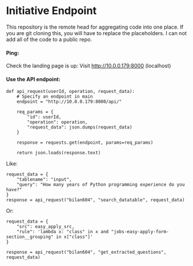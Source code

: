 # Initiative Endpoint  

This repository is the remote head for aggregating code into one place. If you are git cloning this, you will have to replace the placeholders. I can not add all of the code to a public repo.  

#### Ping:  
Check the landing page is up:
Visit http://10.0.0.179:8000 (localhost)  

#### Use the API endpoint:  
```
def api_request(userId, operation, request_data):
    # Specify an endpoint in main
    endpoint = "http://10.0.0.179:8000/api/"

    req_params = {
        "id": userId,
        "operation": operation,
        "request_data": json.dumps(request_data)
    }

    response = requests.get(endpoint, params=req_params)
    
    return json.loads(response.text)
```

Like:
```
request_data = {
    "tablename": "input",
    "query": "How many years of Python programming experience do you have?"
}
response = api_request("bilan604", "search_datatable", request_data)
```

Or:
```
request_data = {
    "src": easy_apply_src,
    "rule": 'lambda x: "class" in x and "jobs-easy-apply-form-section__grouping" in x["class"]'
}

response = api_request("bilan604", "get_extracted_questions", request_data)
```

